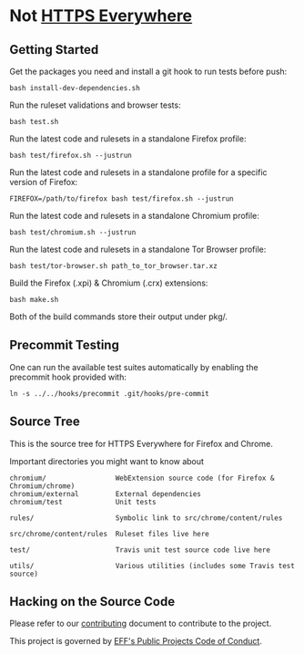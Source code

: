 Not [HTTPS Everywhere](https://www.eff.org/https-everywhere)
================

Getting Started
---------------

Get the packages you need and install a git hook to run tests before push:

    bash install-dev-dependencies.sh

Run the ruleset validations and browser tests:

    bash test.sh

Run the latest code and rulesets in a standalone Firefox profile:

    bash test/firefox.sh --justrun

Run the latest code and rulesets in a standalone profile for a specific version of Firefox:

    FIREFOX=/path/to/firefox bash test/firefox.sh --justrun

Run the latest code and rulesets in a standalone Chromium profile:

    bash test/chromium.sh --justrun

Run the latest code and rulesets in a standalone Tor Browser profile:

    bash test/tor-browser.sh path_to_tor_browser.tar.xz

Build the Firefox (.xpi) & Chromium (.crx) extensions:

    bash make.sh

Both of the build commands store their output under pkg/.

Precommit Testing
-----------------

One can run the available test suites automatically by enabling the precommit
hook provided with:

    ln -s ../../hooks/precommit .git/hooks/pre-commit

Source Tree
-----------

This is the source tree for HTTPS Everywhere for Firefox and Chrome.

Important directories you might want to know about


    chromium/                 WebExtension source code (for Firefox & Chromium/chrome)
    chromium/external         External dependencies
    chromium/test             Unit tests

    rules/                    Symbolic link to src/chrome/content/rules

    src/chrome/content/rules  Ruleset files live here

    test/                     Travis unit test source code live here

    utils/                    Various utilities (includes some Travis test source)

Hacking on the Source Code
--------------------------

Please refer to our [contributing](CONTRIBUTING.md) document to contribute to the project.

This project is governed by [EFF's Public Projects Code of Conduct](https://www.eff.org/pages/eppcode).

